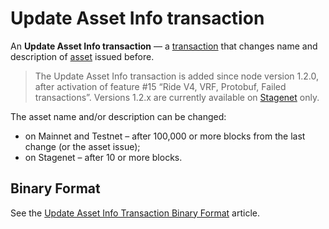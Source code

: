 # Update Asset Info transaction

An **Update Asset Info transaction** — a [transaction](/en/blockchain/transaction/) that changes name and description of [asset](/en/blockchain/token/) issued before.

> The Update Asset Info transaction is added since node version 1.2.0, after activation of feature #15 “Ride V4, VRF, Protobuf, Failed transactions”. Versions 1.2.x are currently available on [Stagenet](/en/blockchain/blockchain-network/) only.

The asset name and/or description can be changed:
* on Mainnet and Testnet – after 100,000 or more blocks from the last change (or the asset issue);
* on Stagenet – after 10 or more blocks.

## Binary Format

See the [Update Asset Info Transaction Binary Format](/en/blockchain/binary-format/transaction-binary-format/update-asset-info-transaction-binary-format) article.
